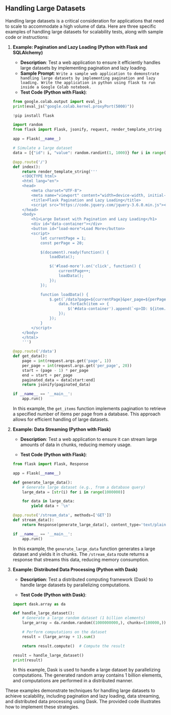 ## Handling Large Datasets
Handling large datasets is a critical consideration for applications that need to scale to accommodate a high volume of data. Here are three specific examples of handling large datasets for scalability tests, along with sample code or instructions:

1. **Example: Pagination and Lazy Loading (Python with Flask and SQLAlchemy)**

   - **Description**: Test a web application to ensure it efficiently handles large datasets by implementing pagination and lazy loading.
   - **Sample Prompt**: ```Write a sample web application to demonstrate handling large datasets by implementing pagination and lazy loading. Write the application in python using flask to run inside a Google Colab notebook.```
   - **Test Code (Python with Flask)**:

   ```python (Google Colab)
   from google.colab.output import eval_js
   print(eval_js("google.colab.kernel.proxyPort(5000)"))
   
   !pip install flask
   
   import random
   from flask import Flask, jsonify, request, render_template_string
   
   app = Flask(__name__)
   
   # Simulate a large dataset
   data = [{"id": i, "value": random.randint(1, 1000)} for i in range(1, 10001)]
   
   @app.route('/')
   def index():
       return render_template_string('''
       <!DOCTYPE html>
       <html lang="en">
       <head>
           <meta charset="UTF-8">
           <meta name="viewport" content="width=device-width, initial-scale=1.0">
           <title>Flask Pagination and Lazy Loading</title>
           <script src="https://code.jquery.com/jquery-3.6.0.min.js"></script>
       </head>
       <body>
           <h1>Large Dataset with Pagination and Lazy Loading</h1>
           <div id="data-container"></div>
           <button id="load-more">Load More</button>
           <script>
               let currentPage = 1;
               const perPage = 20;
   
               $(document).ready(function() {
                   loadData();
   
                   $('#load-more').on('click', function() {
                       currentPage++;
                       loadData();
                   });
               });
   
               function loadData() {
                   $.get(`/data?page=${currentPage}&per_page=${perPage}`, function(data) {
                       data.forEach(item => {
                           $('#data-container').append(`<p>ID: ${item.id}, Value: ${item.value}</p>`);
                       });
                   });
               }
           </script>
       </body>
       </html>
       ''')
   
   @app.route('/data')
   def get_data():
       page = int(request.args.get('page', 1))
       per_page = int(request.args.get('per_page', 20))
       start = (page - 1) * per_page
       end = start + per_page
       paginated_data = data[start:end]
       return jsonify(paginated_data)
   
   if __name__ == '__main__':
       app.run()
   ```

   In this example, the `get_items` function implements pagination to retrieve a specified number of items per page from a database. This approach allows for efficient handling of large datasets.

2. **Example: Data Streaming (Python with Flask)**

   - **Description**: Test a web application to ensure it can stream large amounts of data in chunks, reducing memory usage.

   - **Test Code (Python with Flask)**:

   ```python
   from flask import Flask, Response

   app = Flask(__name__)

   def generate_large_data():
       # Generate large dataset (e.g., from a database query)
       large_data = [str(i) for i in range(1000000)]

       for data in large_data:
           yield data + '\n'

   @app.route('/stream_data', methods=['GET'])
   def stream_data():
       return Response(generate_large_data(), content_type='text/plain')

   if __name__ == '__main__':
       app.run()
   ```

   In this example, the `generate_large_data` function generates a large dataset and yields it in chunks. The `/stream_data` route returns a response that streams this data, reducing memory consumption.

3. **Example: Distributed Data Processing (Python with Dask)**

   - **Description**: Test a distributed computing framework (Dask) to handle large datasets by parallelizing computations.

   - **Test Code (Python with Dask)**:

   ```python
   import dask.array as da

   def handle_large_dataset():
       # Generate a large random dataset (1 billion elements)
       large_array = da.random.random((1000000000,), chunks=(100000,))

       # Perform computations on the dataset
       result = (large_array + 1).sum()

       return result.compute()  # Compute the result

   result = handle_large_dataset()
   print(result)
   ```

   In this example, Dask is used to handle a large dataset by parallelizing computations. The generated random array contains 1 billion elements, and computations are performed in a distributed manner.

These examples demonstrate techniques for handling large datasets to achieve scalability, including pagination and lazy loading, data streaming, and distributed data processing using Dask. The provided code illustrates how to implement these strategies.
